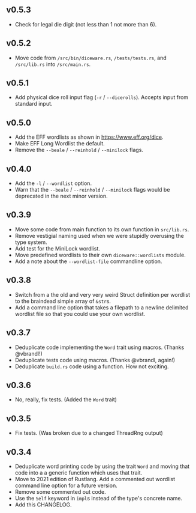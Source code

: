 ## v0.5.3

* Check for legal die digit (not less than 1 not more than 6).

## v0.5.2

* Move code from `/src/bin/diceware.rs`, `/tests/tests.rs`, and `/src/lib.rs` into `/src/main.rs`.

## v0.5.1

* Add physical dice roll input flag (`-r` / `--dicerolls`). Accepts input from standard input.

## v0.5.0

* Add the EFF wordlists as shown in <https://www.eff.org/dice>.
* Make EFF Long Wordlist the default.
* Remove the `--beale` / `--reinhold` / `--minilock` flags.

## v0.4.0

* Add the `-l` / `--wordlist` option.
* Warn that the `--beale` / `--reinhold` / `--minilock` flags would be deprecated in the next minor version.

## v0.3.9

* Move some code from main function to its own function in `src/lib.rs`.
* Remove vestigial naming used when we were stupidly overusing the type system.
* Add test for the MiniLock wordlist.
* Move predefined wordlists to their own `diceware::wordlists` module.
* Add a note about the `--wordlist-file` commandline option.

## v0.3.8

* Switch from a the old and very very weird Struct definition per wordlist to the braindead simple array of `&str`s.
* Add a command line option that takes a filepath to a newline delimited wordlist file so that you could use your own wordlist.

## v0.3.7

* Deduplicate code implementing the `Word` trait using macros. (Thanks @vbrandl!)
* Deduplicate tests code using macros. (Thanks @vbrandl, again!)
* Deduplicate `build.rs` code using a function. How not exciting.

## v0.3.6

* No, really, fix tests. (Added the `Word` trait)

## v0.3.5

* Fix tests. (Was broken due to a changed ThreadRng output)

## v0.3.4

* Deduplicate word printing code by using the trait `Word` and moving that code into a a generic function which uses that trait.
* Move to 2021 edition of Rustlang.  Add a commented out wordlist command line option for a future version.
* Remove some commented out code.
* Use the `Self` keyword in `impl`s instead of the type's concrete name.
* Add this CHANGELOG.
